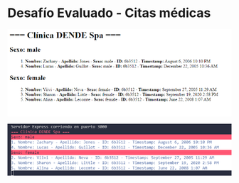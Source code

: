 # Desafío Evaluado - Citas médicas

![clinica](screenshot/clinica.png)

![clinica](screenshot/clinica2.png)
